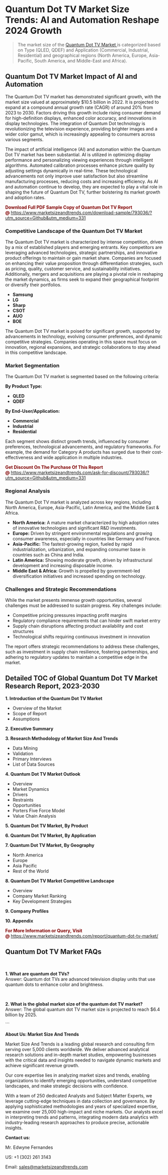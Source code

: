<h1>Quantum Dot TV Market Size Trends: AI and Automation Reshape 2024 Growth</h1><blockquote><p>The market size of the <a href="https://www.marketsizeandtrends.com/download-sample/793036/?utm_source=Github&amp;utm_medium=331" target="_blank">Quantum Dot TV Market </a>is categorized based on Type (QLED, QDEF) and Application (Commercial, Industrial, Residential) and geographical regions (North America, Europe, Asia-Pacific, South America, and Middle-East and Africa).</p></blockquote><p><h2>Quantum Dot TV Market Impact of AI and Automation</h2><p>The Quantum Dot TV market has demonstrated significant growth, with the market size valued at approximately $10.5 billion in 2022. It is projected to expand at a compound annual growth rate (CAGR) of around 20% from 2023 to 2030. Factors driving this growth include rising consumer demand for high-definition displays, enhanced color accuracy, and innovations in display technologies. The integration of Quantum Dot technology is revolutionizing the television experience, providing brighter images and a wider color gamut, which is increasingly appealing to consumers across various segments.</p><p>The impact of artificial intelligence (AI) and automation within the Quantum Dot TV market has been substantial. AI is utilized in optimizing display performance and personalizing viewing experiences through intelligent algorithms. Automated calibration processes enhance picture quality by adjusting settings dynamically in real-time. These technological advancements not only improve user satisfaction but also streamline manufacturing processes, reducing costs and increasing efficiency. As AI and automation continue to develop, they are expected to play a vital role in shaping the future of Quantum Dot TV, further bolstering its market growth and adoption rates.</p></p><p><strong><span style="color: #800000;">Download Full PDF Sample Copy of Quantum Dot TV Report @</span>&nbsp;</strong><a href="https://www.marketsizeandtrends.com/download-sample/793036/?utm_source=Github&amp;utm_medium=331">https://www.marketsizeandtrends.com/download-sample/793036/?utm_source=Github&amp;utm_medium=331</a></p><h3>Competitive Landscape of the Quantum Dot TV Market</h3><p>The Quantum Dot TV market is characterized by intense competition, driven by a mix of established players and emerging entrants. Key competitors are leveraging advanced technologies, strategic partnerships, and innovative product offerings to maintain or gain market share. Companies are focused on enhancing their value proposition through differentiation strategies, such as pricing, quality, customer service, and sustainability initiatives. Additionally, mergers and acquisitions are playing a pivotal role in reshaping the market dynamics, as firms seek to expand their geographical footprint or diversify their portfolios.</p><p><strong><p><ul><li>Samsung </li><li> LG </li><li> Sharp </li><li> CSOT </li><li> AUO </li><li> BOE</p></li></ul></p></strong></p><p>The Quantum Dot TV market is poised for significant growth, supported by advancements in technology, evolving consumer preferences, and dynamic competitive strategies. Companies operating in this space must focus on innovation, regional expansions, and strategic collaborations to stay ahead in this competitive landscape.</p><h3>Market Segmentation</h3><p>The Quantum Dot TV market is segmented based on the following criteria:</p><p><strong>By Product Type:</strong></p><p><strong><p><ul><li>QLED </li><li> QDEF</p></li></ul></p></strong></p><p><strong>By End-User/Application:</strong></p><p><strong><p><ul><li>Commercial </li><li> Industrial </li><li> Residential</p></li></ul></p></strong></p><p>Each segment shows distinct growth trends, influenced by consumer preferences, technological advancements, and regulatory frameworks. For example, the demand for Category A products has surged due to their cost-effectiveness and wide application in multiple industries.</p><p><strong><span style="color: #800000;">Get Discount On The Purchase Of This Report @&nbsp;</span></strong><a href="https://www.marketsizeandtrends.com/ask-for-discount/793036/?utm_source=Github&amp;utm_medium=331">https://www.marketsizeandtrends.com/ask-for-discount/793036/?utm_source=Github&amp;utm_medium=331</a></p><h3>Regional Analysis</h3><p>The Quantum Dot TV market is analyzed across key regions, including North America, Europe, Asia-Pacific, Latin America, and the Middle East &amp; Africa.</p><ul><li><strong>North America:</strong> A mature market characterized by high adoption rates of innovative technologies and significant R&amp;D investments.</li><li><strong>Europe:</strong> Driven by stringent environmental regulations and growing consumer awareness, especially in countries like Germany and France.</li><li><strong>Asia-Pacific:</strong> The fastest-growing region, fueled by rapid industrialization, urbanization, and expanding consumer base in countries such as China and India.</li><li><strong>Latin America:</strong> Showing moderate growth, driven by infrastructural development and increasing disposable income.</li><li><strong>Middle East &amp; Africa:</strong> Growth is propelled by government-led diversification initiatives and increased spending on technology.</li></ul><h3>Challenges and Strategic Recommendations</h3><p>While the market presents immense growth opportunities, several challenges must be addressed to sustain progress. Key challenges include:</p><ul><li>Competitive pricing pressures impacting profit margins</li><li>Regulatory compliance requirements that can hinder swift market entry</li><li>Supply chain disruptions affecting product availability and cost structures</li><li>Technological shifts requiring continuous investment in innovation</li></ul><p>The report offers strategic recommendations to address these challenges, such as investment in supply chain resilience, fostering partnerships, and adhering to regulatory updates to maintain a competitive edge in the market.</p><h2>Detailed TOC of Global Quantum Dot TV Market Research Report, 2023-2030</h2><p><strong>1. Introduction of the Quantum Dot TV Market</strong></p><ul><li>Overview of the Market</li><li>Scope of Report</li><li>Assumptions&nbsp;</li></ul><p><strong>2. Executive Summary</strong></p><p><strong>3. Research Methodology of <strong>Market Size And Trends</strong></strong></p><ul><li>Data Mining</li><li>Validation</li><li>Primary Interviews</li><li>List of Data Sources&nbsp;</li></ul><p><strong>4. Quantum Dot TV Market Outlook</strong></p><ul><li>Overview</li><li>Market Dynamics</li><li>Drivers</li><li>Restraints</li><li>Opportunities</li><li>Porters Five Force Model</li><li>Value Chain Analysis&nbsp;</li></ul><p><strong>5. Quantum Dot TV Market, By Product</strong></p><p><strong>6. Quantum Dot TV Market, By Application</strong></p><p><strong>7. Quantum Dot TV Market, By Geography</strong></p><ul><li>North America</li><li>Europe</li><li>Asia Pacific</li><li>Rest of the World&nbsp;</li></ul><p><strong>8. Quantum Dot TV Market Competitive Landscape</strong></p><ul><li>Overview</li><li>Company Market Ranking</li><li>Key Development Strategies&nbsp;</li></ul><p><strong>9. Company Profiles</strong></p><p><strong>10. Appendix</strong></p><p><strong><span style="color: #800000;">For More Information or Query, Visit @&nbsp;</span></strong><a href="https://www.marketsizeandtrends.com/report/quantum-dot-tv-market/">https://www.marketsizeandtrends.com/report/quantum-dot-tv-market/</a></p><p><h2>Quantum Dot TV Market FAQs</h1><p>&nbsp;</p><p><strong>1. What are quantum dot TVs?</strong><br>Answer: Quantum dot TVs are advanced television display units that use quantum dots to enhance color and brightness.</p><p>&nbsp;</p><p><strong>2. What is the global market size of the quantum dot TV market?</strong><br>Answer: The global quantum dot TV market size is projected to reach $6.4 billion by 2025.</p><!-- ... additional FAQs and answers ... --></body></html>```</p><p><strong>About Us:&nbsp;Market Size And Trends</strong></p><p>Market Size And Trends&nbsp;is a leading global research and consulting firm serving over 5,000 clients worldwide. We deliver advanced analytical research solutions and in-depth market studies, empowering businesses with the critical data and insights needed to navigate dynamic markets and achieve significant revenue growth.</p><p>Our core expertise lies in analyzing market sizes and trends, enabling organizations to identify emerging opportunities, understand competitive landscapes, and make strategic decisions with confidence.</p><p>With a team of 250 dedicated Analysts and Subject Matter Experts, we leverage cutting-edge techniques in data collection and governance. By applying sophisticated methodologies and years of specialized expertise, we examine over 25,000 high-impact and niche markets. Our analysts excel in interpreting trends and patterns, integrating modern data analytics with industry-leading research approaches to produce precise, actionable insights.</p><p><strong>Contact us:</strong></p><p>Mr. Edwyne Fernandes</p><p>US: +1 (302) 261 3143</p><p>Email: <a href="mailto:sales@marketsizeandtrends.com">sales@marketsizeandtrends.com</a>&nbsp;</p>
